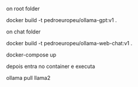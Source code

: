 on root folder

docker build -t pedroeuropeu/ollama-gpt:v1 .

on chat folder

docker build -t pedroeuropeu/ollama-web-chat:v1 .


docker-compose up


depois entra no container e executa 

ollama pull llama2

